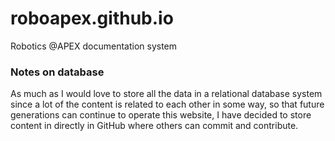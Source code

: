 # roboapex.github.io

Robotics @APEX documentation system

### Notes on database

As much as I would love to store all the data in a relational database system since a lot of the content is related to each other in some way, so that future generations can continue to operate this website, I have decided to store content in directly in GitHub where others can commit and contribute.